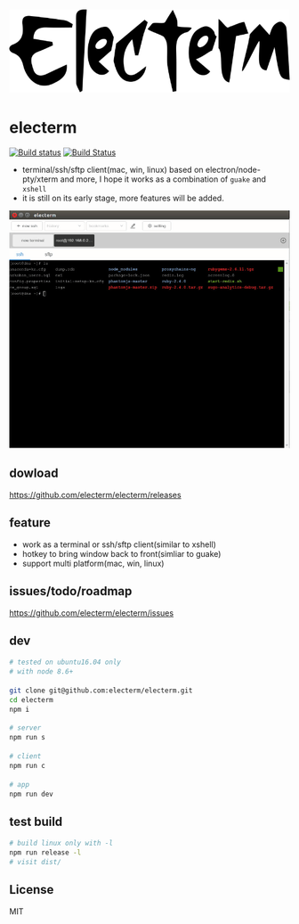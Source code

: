 <h1 align="center">
    <a href="https://github.com/electerm/electerm">
        <img src="https://raw.githubusercontent.com/electerm/electerm/master/app/static/images/electerm.png", alt="" />
    </a>
</h1>

# electerm
[![Build status](https://ci.appveyor.com/api/projects/status/33ckbqln02utekxd?svg=true)](https://ci.appveyor.com/project/zxdong262/electerm)
[![Build Status](https://travis-ci.org/electerm/electerm.svg?branch=release)](https://travis-ci.org/electerm/electerm)

- terminal/ssh/sftp client(mac, win, linux) based on electron/node-pty/xterm and more, I hope it works as a combination of `guake` and `xshell`
- it is still on its early stage, more features will be added.

<div align="center">
  <img src="https://github.com/electerm/electerm-resource/raw/master/static/images/electerm.gif", alt="" />
</div>

## dowload
https://github.com/electerm/electerm/releases


## feature
- work as a terminal or ssh/sftp client(similar to xshell)
- hotkey to bring window back to front(simliar to guake)
- support multi platform(mac, win, linux)

## issues/todo/roadmap
https://github.com/electerm/electerm/issues

## dev
```bash
# tested on ubuntu16.04 only
# with node 8.6+

git clone git@github.com:electerm/electerm.git
cd electerm
npm i

# server
npm run s

# client
npm run c

# app
npm run dev
```

## test build
```bash
# build linux only with -l
npm run release -l
# visit dist/
```

## License
MIT